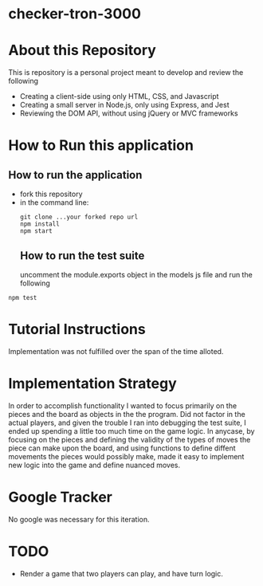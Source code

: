 # checker-tron-3000

# About this Repository

This is repository is a personal project meant to develop and review the
following

* Creating a client-side using only HTML, CSS, and Javascript
* Creating a small server in Node.js, only using Express, and Jest
* Reviewing the DOM API, without using jQuery or MVC frameworks

# How to Run this application

## How to run the application

* fork this repository
* in the command line:
  ```
  git clone ...your forked repo url
  npm install
  npm start
  ```
  ## How to run the test suite
  uncomment the module.exports object in the models js file and run the
  following

```
npm test
```

# Tutorial Instructions

Implementation was not fulfilled over the span of the time alloted.

# Implementation Strategy

In order to accomplish functionality I wanted to focus primarily on the pieces
and the board as objects in the the program. Did not factor in the actual
players, and given the trouble I ran into debugging the test suite, I ended up
spending a little too much time on the game logic. In anycase, by focusing on
the pieces and defining the validity of the types of moves the piece can make
upon the board, and using functions to define diffent movements the pieces would
possibly make, made it easy to implement new logic into the game and define
nuanced moves.

# Google Tracker

No google was necessary for this iteration.

# TODO

* Render a game that two players can play, and have turn logic.
